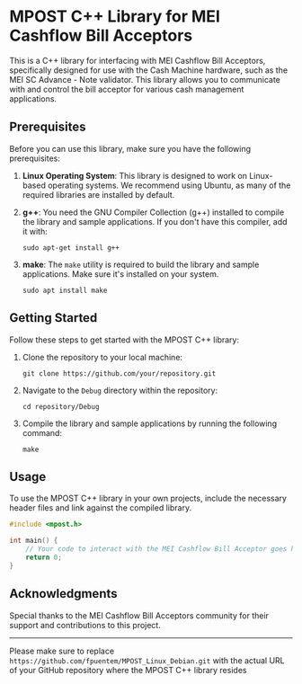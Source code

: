 # MPOST C++ Library for MEI Cashflow Bill Acceptors

This is a C++ library for interfacing with MEI Cashflow Bill Acceptors, specifically designed for use with the Cash Machine hardware, such as the MEI SC Advance - Note validator. This library allows you to communicate with and control the bill acceptor for various cash management applications.

## Prerequisites

Before you can use this library, make sure you have the following prerequisites:

1. **Linux Operating System**: This library is designed to work on Linux-based operating systems. We recommend using Ubuntu, as many of the required libraries are installed by default.

2. **g++**: You need the GNU Compiler Collection (g++) installed to compile the library and sample applications. If you don't have this compiler, add it with:

   ```shell
   sudo apt-get install g++
   ```

3. **make**: The `make` utility is required to build the library and sample applications. Make sure it's installed on your system.

   ```shell
   sudo apt install make
   ```

## Getting Started

Follow these steps to get started with the MPOST C++ library:

1. Clone the repository to your local machine:

   ```shell
   git clone https://github.com/your/repository.git
   ```

2. Navigate to the `Debug` directory within the repository:

   ```shell
   cd repository/Debug
   ```

3. Compile the library and sample applications by running the following command:

   ```shell
   make
   ```

## Usage

To use the MPOST C++ library in your own projects, include the necessary header files and link against the compiled library.

```cpp
#include <mpost.h>

int main() {
    // Your code to interact with the MEI Cashflow Bill Acceptor goes here
    return 0;
}
```

## Acknowledgments

Special thanks to the MEI Cashflow Bill Acceptors community for their support and contributions to this project.

---

Please make sure to replace `https://github.com/fpuentem/MPOST_Linux_Debian.git` with the actual URL of your GitHub repository where the MPOST C++ library resides